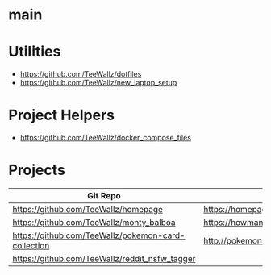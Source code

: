 # main

# Utilities
* https://github.com/TeeWallz/dotfiles
* https://github.com/TeeWallz/new_laptop_setup


# Project Helpers
* https://github.com/TeeWallz/docker_compose_files


# Projects
|Git Repo                                              |URL                                                          |
|------------------------------------------------------|-------------------------------------------------------------|
| https://github.com/TeeWallz/homepage                 | https://homepage.waller.rocks/                              |
| https://github.com/TeeWallz/monty_balboa             | https://howmanydayssincemontaguestreetbridgehasbeenhit.com/ |
| https://github.com/TeeWallz/pokemon-card-collection  | http://pokemon-collection.tomekwaller.com/epic              |
| https://github.com/TeeWallz/reddit_nsfw_tagger       |                                                             |

